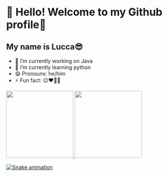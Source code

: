 # 👋 Hello! Welcome to my Github profile🫠
## My name is Lucca😎

- 🔭 I’m currently working on Java
- 🌱 I’m currently learning python
- 😄 Pronouns: he/him
- ⚡ Fun fact: 😐❤️🐕‍🦺
<div>
<a href="https://github.com/Lucca08">
<img loading="lazy" height="180em" src="https://github-readme-stats.vercel.app/api/top-langs/?username=Lucca08&layout=compact&langs_count=7&theme=dracula"/>
<img loading="lazy" height="180em" src="https://github-readme-stats.vercel.app/api?username=Lucca08&show_icons=true&theme=dracula&include_all_commits=true&count_private=true"/>
</div>



![Snake animation](https://github.com/Lucca08/Lucca08/blob/output/github-contribution-grid-snake.svg)
